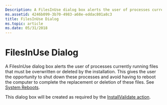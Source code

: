 ```yaml
---
Description: A FilesInUse dialog box alerts the user of processes currently running files that must be overwritten or deleted by the installation.
ms.assetid: 4246b099-3b70-4983-a68e-eddac801a8c3
title: FilesInUse Dialog
ms.topic: article
ms.date: 05/31/2018
---
```


# FilesInUse Dialog

A FilesInUse dialog box alerts the user of processes currently running files that must be overwritten or deleted by the installation. This gives the user the opportunity to shut down these processes and avoid having to reboot the computer to complete the replacement or deletion of these files. See [System Reboots](system-reboots.md).

This dialog box will be created as required by the [InstallValidate action](installvalidate-action.md).

 

 



